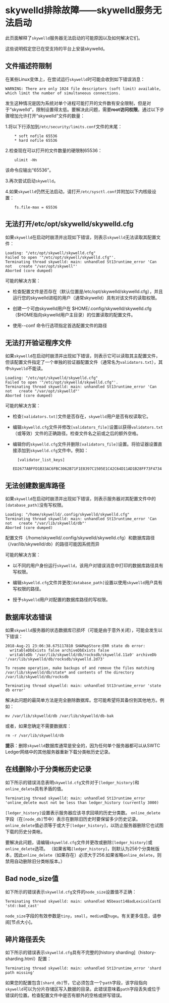 # skywelld排除故障——skywelld服务无法启动

此页面解释了`skywelld`服务器无法启动的可能原因以及如何解决它们。

这些说明假定您已在受支持的平台上安装skywelld。


## 文件描述符限制

在某些Linux变体上，在尝试运行`skywelld`时可能会收到如下错误消息：

```
WARNING: There are only 1024 file descriptors (soft limit) available, which limit the number of simultaneous connections.
```

发生这种情况是因为系统对单个进程可能打开的文件数有安全限制，但是对于“skywelld”，限制设置得太低。要解决此问题，需要**root访问权限**。通过以下步骤增加允许打开“skywelld”文件的数量：

1.将以下行添加到`/etc/security/limits.conf`文件的末尾：

        * soft nofile 65536
        * hard nofile 65536

2.检查现在可以打开的文件数量的硬限制65536：

        ulimit -Hn

  该命令应输出“65536”。

3.再次尝试启动`skywelld`。

4.如果`skywelld`仍然无法启动，请打开`/etc/sysctl.conf`并附加以下内核级设置：

        fs.file-max = 65536


## 无法打开/etc/opt/skywelld/skywelld.cfg

如果`skywelld`在启动时崩溃并出现如下错误，则表示`skywelld`无法读取其配置文件：

```
Loading: "/etc/opt/skywell/skywelld.cfg"
Failed to open '"/etc/opt/skywell/skywelld.cfg"'.
Terminating thread skywelld: main: unhandled St13runtime_error 'Can not   create "/var/opt/skywell"'
Aborted (core dumped)
```

可能的解决方案：

- 检查配置文件是否存在（默认位置是/etc/opt/skywelld/skywelld.cfg），并且运行您的skywelld进程的用户（通常skywelld）具有对该文件的读取权限。

- 创建一个可由skywelld用户在 \$HOME/.config/skywelld/skywelld.cfg（\$HOME指向skywelld用户主目录）的位置读取的配置文件。


- 使用--conf 命令行选项指定首选配置文件的路径

## 无法打开验证程序文件

如果`skywelld`在启动时崩溃并出现如下错误，则表示它可以读取其主配置文件，但该配置文件指定了一个单独的验证器配置文件（通常名为`validators.txt`），其中`skywelld`不能读。

```
Loading: "/etc/opt/skywelld/skywelld.cfg"
Failed to open '"/etc/opt/skywelld/skywelld.cfg"'.
Terminating thread skywelld: main: unhandled St13runtime_error 'Can not   create "/var/opt/skywelld"'
Aborted (core dumped)
```

可能的解决方案：

- 检查`[validators.txt]`文件是否存在，`skywelld`用户是否有权读取它。


- 编辑`skywelld.cfg`文件并修改`[validators_file]`设置以获得`validators.txt`（或等效）文件的正确路径。检查文件名之前或之后的额外空格。

- 编辑你的`skywelld.cfg`文件并删除`[validators_file]`设置。将验证器设置直接添加到`skywelld.cfg`文件中。例如：

        [validator_list_keys]
        ED2677ABFFD1B33AC6FBC3062B71F1E8397C1505E1C42C64D11AD1B28FF73F4734

## 无法创建数据库路径

如果`skywelld`在启动时崩溃并出现如下错误，则表示服务器对其配置文件中的`[database_path]`没有写权限。

```
Loading: "/home/skywelld/.config/skywelld/skywelld.cfg"
Terminating thread skywelld: main: unhandled St13runtime_error 'Can not   create "/var/lib/skywelld/db"'
Aborted (core dumped)
```

配置文件（/home/skywelld/.config/skywelld/skywelld.cfg）和数据库路径（/var/lib/skywelld/db）的路径可能因系统而异

可能的解决方案：

- 以不同的用户身份运行`skywelld`，该用户对错误消息中打印的数据库路径具有写权限。

- 编辑`skywelld.cfg`文件并更改`[database_path]`设置以使用`skywelld`用户具有写权限的路径。

- 授予`skywelld`用户对配置的数据库路径的写权限。


## 数据库状态错误

如果`skywelld`服务器的状态数据库已损坏（可能是由于意外关闭），可能会发生以下错误：

```
2018-Aug-21 23:06:38.675117810 SHAMapStore:ERR state db error:
  writableDbExists false archiveDbExists false
  writableDb '/var/lib/skywelld/db/rocksdb/skywelld.11a9' archiveDb '/var/lib/skywelld/db/rocksdb/skywelld.2d73'

To resume operation, make backups of and remove the files matching /var/lib/skywelld/db/state* and contents of the directory /var/lib/skywelld/db/rocksdb

Terminating thread skywelld: main: unhandled St13runtime_error 'state db error'
```

解决此问题的最简单方法是完全删除数据库。您可能希望将其备份到其他地方。例如：

```SH
mv /var/lib/skywelld/db /var/lib/skywelld/db-bak
```

或者，如果您确定不需要数据库：

```SH
rm -r /var/lib/skywelld/db
```

**提示**：删除`skywelld`数据库通常是安全的，因为任何单个服务器都可以从SWTC Ledger网络中的其他服务器重新下载分类帐历史记录。


## 在线删除小于分类帐历史记录

如下所示的错误消息表明`skywelld.cfg`文件对于`[ledger_history]`和`online_delete`具有矛盾的值。

```文本
Terminating thread skywelld: main: unhandled St13runtime_error 'online_delete must not be less than ledger_history (currently 3000)
```

`[ledger_history]`设置表示服务器应该寻求回填的历史分类数。 `online_delete`字段（在`[node_db]`节中）表示在删除旧历史时要保留多少历史记录。 `online_delete`值必须等于或大于`[ledger_history]`，以防止服务器删除它也试图下载的历史分类帐。

要解决此问题，请编辑`skywelld.cfg`文件并更改或删除`[ledger_history]`或`online_delete`选项。 （如果省略`[ledger_history]`，则默认为256个分类帐版本，因此`online_delete`（如果存在）必须大于256.如果省略`online_delete`，则禁用自动删除旧分类帐版本。）


## Bad node_size值

如下所示的错误表示`skywelld.cfg`文件的`node_size`设置值不正确：

```文本
Terminating thread skywelld: main: unhandled N5beast14BadLexicalCastE 'std::bad_cast'
```

`node_size`字段的有效参数是`tiny`，`small`，`medium`或`huge`。有关更多信息，请参阅[节点大小]。


## 碎片路径丢失

如下所示的错误表示`skywelld.cfg`具有不完整的[history sharding]（history-sharding.html）配置：

```文本
Terminating thread skywelld: main: unhandled St13runtime_error 'shard path missing'
```

如果您的配置包含`[shard_db]`节，它必须包含一个`path`字段，该字段指向`skywelld`可以为分片存储区写入数据的目录。此错误意味着`path`字段丢失或位于错误的位置。检查配置文件中是否有额外的空格或拼写错误。
